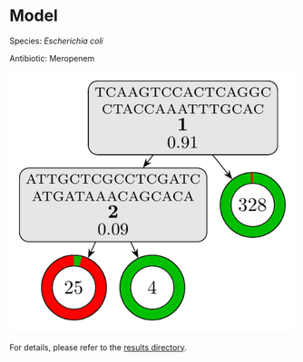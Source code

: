 
# Model

Species: *Escherichia coli*

Antibiotic: Meropenem

<a href="./model.pdf"><img src="./model.png" /></a>

For details, please refer to the [results directory](../../../../../results/cart_b/escherichia%20coli/meropenem/repeat_8/).

